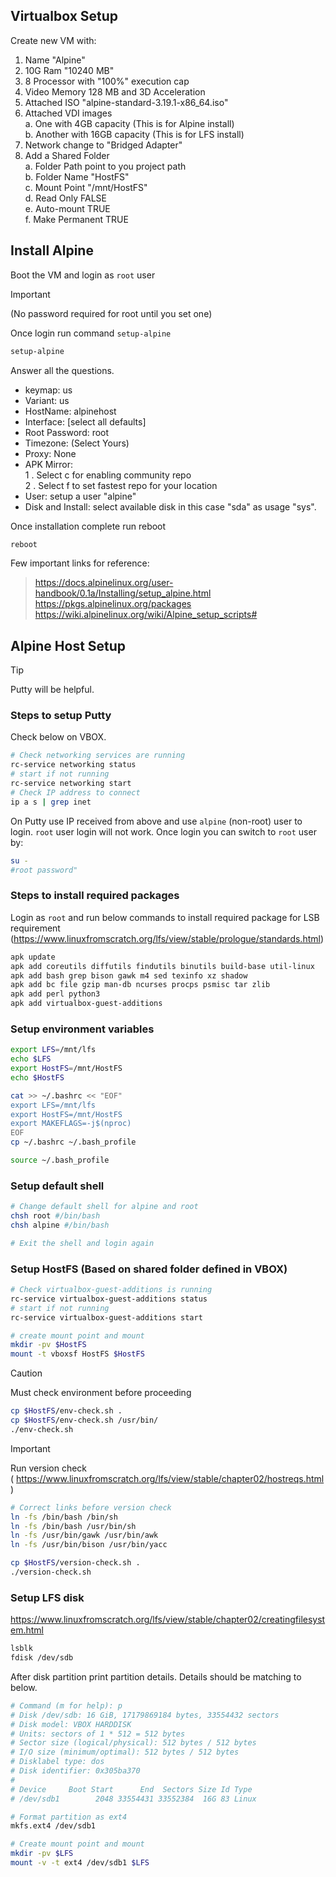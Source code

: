 ## Virtualbox Setup

Create new VM with:
1. Name "Alpine"
2. 10G Ram "10240 MB"
3. 8 Processor with "100%" execution cap
4. Video Memory 128 MB and 3D Acceleration
5. Attached ISO "alpine-standard-3.19.1-x86_64.iso"
6. Attached VDI images  
   a. One with 4GB capacity (This is for Alpine install)  
   b. Another with 16GB capacity (This is for LFS install)  
7. Network change to "Bridged Adapter"
8. Add a Shared Folder  
   a. Folder Path point to you project path  
   b. Folder Name "HostFS"  
   c. Mount Point "/mnt/HostFS"  
   d. Read Only FALSE  
   e. Auto-mount TRUE  
   f. Make Permanent TRUE  


## Install Alpine

Boot the VM and login as `root` user 
> [!IMPORTANT] 
> (No password required for root until you set one)

Once login run command ```setup-alpine```
```bash
setup-alpine
```
Answer all the questions.

- keymap: us  
- Variant: us  
- HostName: alpinehost  
- Interface: [select all defaults]  
- Root Password: root  
- Timezone: (Select Yours)  
- Proxy: None  
- APK Mirror:  
1 . Select c for enabling community repo  
2 . Select f to set fastest repo for your location  
- User: setup a user "alpine"  
- Disk and Install: select available disk in this case "sda" as usage "sys".  

Once installation complete run reboot
```bash
reboot
```

Few important links for reference:

> https://docs.alpinelinux.org/user-handbook/0.1a/Installing/setup_alpine.html  
> https://pkgs.alpinelinux.org/packages  
> https://wiki.alpinelinux.org/wiki/Alpine_setup_scripts#  


## Alpine Host Setup

> [!TIP] 
> Putty will be helpful.
<!-- <font color="#F9F871"> Putty will be helpful. </font>   -->
### Steps to setup Putty

Check below on VBOX.
```bash
# Check networking services are running
rc-service networking status
# start if not running 
rc-service networking start
# Check IP address to connect
ip a s | grep inet
```

On Putty use IP received from above and use `alpine` (non-root) user to login. `root` user login will not work. Once login you can switch to `root` user by:
```bash
su -
#root password"
```

### Steps to install required packages

Login as `root` and run below commands to install required package for LSB requirement  
(https://www.linuxfromscratch.org/lfs/view/stable/prologue/standards.html)


```bash
apk update
apk add coreutils diffutils findutils binutils build-base util-linux
apk add bash grep bison gawk m4 sed texinfo xz shadow
apk add bc file gzip man-db ncurses procps psmisc tar zlib
apk add perl python3
apk add virtualbox-guest-additions
```

### Setup environment variables
```bash
export LFS=/mnt/lfs
echo $LFS
export HostFS=/mnt/HostFS
echo $HostFS

cat >> ~/.bashrc << "EOF"
export LFS=/mnt/lfs
export HostFS=/mnt/HostFS
export MAKEFLAGS=-j$(nproc)
EOF
cp ~/.bashrc ~/.bash_profile

source ~/.bash_profile
```

### Setup default shell
```bash
# Change default shell for alpine and root
chsh root #/bin/bash
chsh alpine #/bin/bash

# Exit the shell and login again
```

### Setup HostFS (Based on shared folder defined in VBOX)

```bash
# Check virtualbox-guest-additions is running
rc-service virtualbox-guest-additions status
# start if not running 
rc-service virtualbox-guest-additions start

# create mount point and mount
mkdir -pv $HostFS
mount -t vboxsf HostFS $HostFS
```

> [!CAUTION] 
> Must check environment before proceeding  

```bash
cp $HostFS/env-check.sh .
cp $HostFS/env-check.sh /usr/bin/
./env-check.sh
```

> [!IMPORTANT] 
Run version check  
( https://www.linuxfromscratch.org/lfs/view/stable/chapter02/hostreqs.html )  

```bash
# Correct links before version check
ln -fs /bin/bash /bin/sh
ln -fs /bin/bash /usr/bin/sh
ln -fs /usr/bin/gawk /usr/bin/awk
ln -fs /usr/bin/bison /usr/bin/yacc

cp $HostFS/version-check.sh .
./version-check.sh
```

### Setup LFS disk  
https://www.linuxfromscratch.org/lfs/view/stable/chapter02/creatingfilesystem.html

```bash
lsblk
fdisk /dev/sdb
```

After disk partition print partition details. Details should be matching to below.
```bash
# Command (m for help): p
# Disk /dev/sdb: 16 GiB, 17179869184 bytes, 33554432 sectors
# Disk model: VBOX HARDDISK
# Units: sectors of 1 * 512 = 512 bytes
# Sector size (logical/physical): 512 bytes / 512 bytes
# I/O size (minimum/optimal): 512 bytes / 512 bytes
# Disklabel type: dos
# Disk identifier: 0x305ba370
# 
# Device     Boot Start      End  Sectors Size Id Type
# /dev/sdb1        2048 33554431 33552384  16G 83 Linux
```

```bash
# Format partition as ext4
mkfs.ext4 /dev/sdb1

# Create mount point and mount
mkdir -pv $LFS
mount -v -t ext4 /dev/sdb1 $LFS

```
